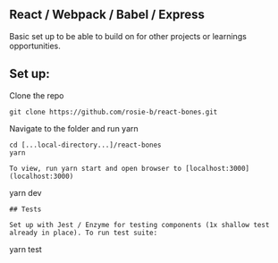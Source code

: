 ## React / Webpack / Babel / Express

Basic set up to be able to build on for other projects or learnings opportunities.

## Set up:

Clone the repo

```
git clone https://github.com/rosie-b/react-bones.git
```

Navigate to the folder and run yarn

```
cd [...local-directory...]/react-bones
yarn

To view, run yarn start and open browser to [localhost:3000](localhost:3000)
```

yarn dev

```
## Tests

Set up with Jest / Enzyme for testing components (1x shallow test already in place). To run test suite:
```

yarn test

```

```

